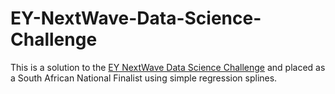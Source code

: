 # EY-NextWave-Data-Science-Challenge
This is a solution to the [EY NextWave Data Science Challenge](https://www.ey.com/en_nz/careers/nextwave-data-science-challenge) and placed as a South African National Finalist using simple regression splines.  
